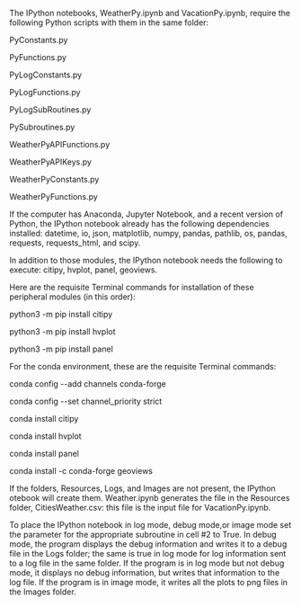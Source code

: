 The IPython notebooks, WeatherPy.ipynb and VacationPy.ipynb, require the following 
Python scripts with them in the same folder:

PyConstants.py

PyFunctions.py

PyLogConstants.py

PyLogFunctions.py

PyLogSubRoutines.py

PySubroutines.py

WeatherPyAPIFunctions.py

WeatherPyAPIKeys.py

WeatherPyConstants.py

WeatherPyFunctions.py

If the computer has Anaconda, Jupyter Notebook, and a recent version of Python, the 
IPython notebook already has the following dependencies installed: datetime, io, json, 
matplotlib, numpy, pandas, pathlib, os, pandas, requests, requests_html, and scipy.

In addition to those modules, the IPython notebook needs the following to execute: 
citipy, hvplot, panel, geoviews.

Here are the requisite Terminal commands for installation of these peripheral modules
(in this order):

python3 -m pip install citipy

python3 -m pip install hvplot

python3 -m pip install panel

For the conda environment, these are the requisite Terminal commands:

conda config --add channels conda-forge

conda config --set channel_priority strict

conda install citipy

conda install hvplot

conda install panel

conda install -c conda-forge geoviews

If the folders, Resources, Logs, and Images are not present, the IPython otebook will 
create them.  Weather.ipynb generates the file in the Resources folder, CitiesWeather.csv: 
this file is the input file for VacationPy.ipynb.

To place the IPython notebook in log mode, debug mode,or image mode set the parameter for
the appropriate subroutine in cell #2 to True.  In debug mode, the program displays the 
debug information and writes it to a debug file in the Logs folder; the same is true in 
log mode for log information sent to a log file in the same folder.  If the program is in 
log mode but not debug mode, it displays no debug information, but writes that information 
to the log file. If the program is in image mode, it writes all the plots to png files in 
the Images folder.
